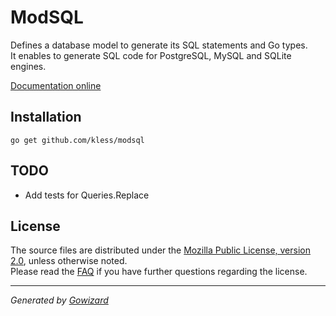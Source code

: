 ModSQL
======
Defines a database model to generate its SQL statements and Go types.  
It enables to generate SQL code for PostgreSQL, MySQL and SQLite engines.

[Documentation online](http://go.pkgdoc.org/github.com/kless/modsql)

## Installation

	go get github.com/kless/modsql

## TODO

+ Add tests for Queries.Replace

## License

The source files are distributed under the [Mozilla Public License, version 2.0](http://mozilla.org/MPL/2.0/),
unless otherwise noted.  
Please read the [FAQ](http://www.mozilla.org/MPL/2.0/FAQ.html)
if you have further questions regarding the license.

* * *
*Generated by [Gowizard](https://github.com/kless/wizard)*
